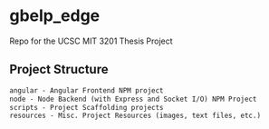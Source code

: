 # gbelp_edge
Repo for the UCSC MIT 3201 Thesis Project


## Project Structure

```txt
angular - Angular Frontend NPM project
node - Node Backend (with Express and Socket I/O) NPM Project
scripts - Project Scaffolding projects
resources - Misc. Project Resources (images, text files, etc.)
```